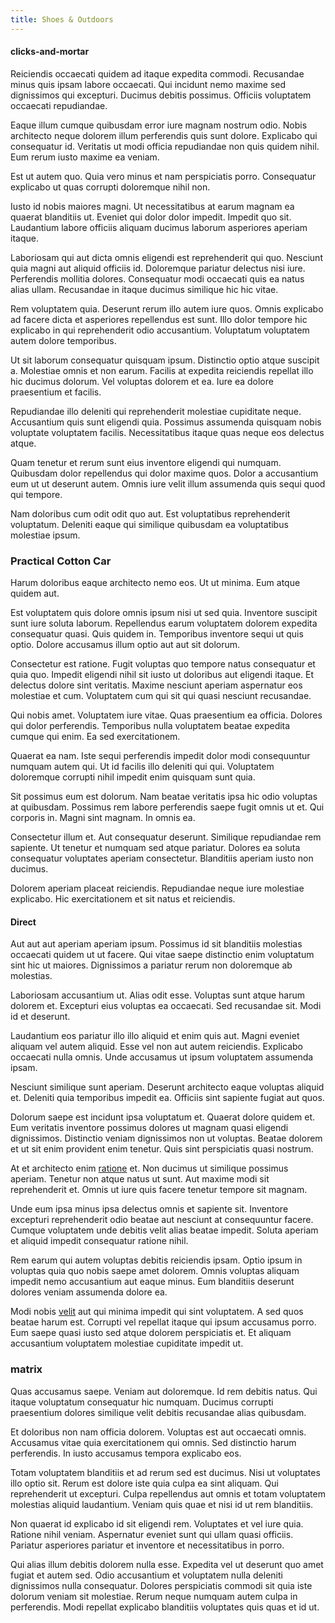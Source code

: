 ```yaml
---
title: Shoes & Outdoors
---
```


#### clicks-and-mortar

Reiciendis occaecati quidem ad itaque expedita commodi. Recusandae minus quis ipsam labore occaecati. Qui incidunt nemo maxime sed dignissimos qui excepturi. Ducimus debitis possimus. Officiis voluptatem occaecati repudiandae.

Eaque illum cumque quibusdam error iure magnam nostrum odio. Nobis architecto neque dolorem illum perferendis quis sunt dolore. Explicabo qui consequatur id. Veritatis ut modi officia repudiandae non quis quidem nihil. Eum rerum iusto maxime ea veniam.

Est ut autem quo. Quia vero minus et nam perspiciatis porro. Consequatur explicabo ut quas corrupti doloremque nihil non.

Iusto id nobis maiores magni. Ut necessitatibus at earum magnam ea quaerat blanditiis ut. Eveniet qui dolor dolor impedit. Impedit quo sit. Laudantium labore officiis aliquam ducimus laborum asperiores aperiam itaque.

Laboriosam qui aut dicta omnis eligendi est reprehenderit qui quo. Nesciunt quia magni aut aliquid officiis id. Doloremque pariatur delectus nisi iure. Perferendis mollitia dolores. Consequatur modi occaecati quis ea natus alias ullam. Recusandae in itaque ducimus similique hic hic vitae.

Rem voluptatem quia. Deserunt rerum illo autem iure quos. Omnis explicabo ad facere dicta et asperiores repellendus est sunt. Illo dolor tempore hic explicabo in qui reprehenderit odio accusantium. Voluptatum voluptatem autem dolore temporibus.

Ut sit laborum consequatur quisquam ipsum. Distinctio optio atque suscipit a. Molestiae omnis et non earum. Facilis at expedita reiciendis repellat illo hic ducimus dolorum. Vel voluptas dolorem et ea. Iure ea dolore praesentium et facilis.

Repudiandae illo deleniti qui reprehenderit molestiae cupiditate neque. Accusantium quis sunt eligendi quia. Possimus assumenda quisquam nobis voluptate voluptatem facilis. Necessitatibus itaque quas neque eos delectus atque.

Quam tenetur et rerum sunt eius inventore eligendi qui numquam. Quibusdam dolor repellendus qui dolor maxime quos. Dolor a accusantium eum ut ut deserunt autem. Omnis iure velit illum assumenda quis sequi quod qui tempore.

Nam doloribus cum odit odit quo aut. Est voluptatibus reprehenderit voluptatum. Deleniti eaque qui similique quibusdam ea voluptatibus molestiae ipsum.

### Practical Cotton Car

Harum doloribus eaque architecto nemo eos. Ut ut minima. Eum atque quidem aut.

Est voluptatem quis dolore omnis ipsum nisi ut sed quia. Inventore suscipit sunt iure soluta laborum. Repellendus earum voluptatem dolorem expedita consequatur quasi. Quis quidem in. Temporibus inventore sequi ut quis optio. Dolore accusamus illum optio aut aut sit dolorum.

Consectetur est ratione. Fugit voluptas quo tempore natus consequatur et quia quo. Impedit eligendi nihil sit iusto ut doloribus aut eligendi itaque. Et delectus dolore sint veritatis. Maxime nesciunt aperiam aspernatur eos molestiae et cum. Voluptatem cum qui sit qui quasi nesciunt recusandae.

Qui nobis amet. Voluptatem iure vitae. Quas praesentium ea officia. Dolores qui dolor perferendis. Temporibus nulla voluptatem beatae expedita cumque qui enim. Ea sed exercitationem.

Quaerat ea nam. Iste sequi perferendis impedit dolor modi consequuntur numquam autem qui. Ut id facilis illo deleniti qui qui. Voluptatem doloremque corrupti nihil impedit enim quisquam sunt quia.

Sit possimus eum est dolorum. Nam beatae veritatis ipsa hic odio voluptas at quibusdam. Possimus rem labore perferendis saepe fugit omnis ut et. Qui corporis in. Magni sint magnam. In omnis ea.

Consectetur illum et. Aut consequatur deserunt. Similique repudiandae rem sapiente. Ut tenetur et numquam sed atque pariatur. Dolores ea soluta consequatur voluptates aperiam consectetur. Blanditiis aperiam iusto non ducimus.

Dolorem aperiam placeat reiciendis. Repudiandae neque iure molestiae explicabo. Hic exercitationem et sit natus et reiciendis.

#### Direct

Aut aut aut aperiam aperiam ipsum. Possimus id sit blanditiis molestias occaecati quidem ut ut facere. Qui vitae saepe distinctio enim voluptatum sint hic ut maiores. Dignissimos a pariatur rerum non doloremque ab molestias.

Laboriosam accusantium ut. Alias odit esse. Voluptas sunt atque harum dolorem et. Excepturi eius voluptas ea occaecati. Sed recusandae sit. Modi id et deserunt.

Laudantium eos pariatur illo illo aliquid et enim quis aut. Magni eveniet aliquam vel autem aliquid. Esse vel non aut autem reiciendis. Explicabo occaecati nulla omnis. Unde accusamus ut ipsum voluptatem assumenda ipsam.

Nesciunt similique sunt aperiam. Deserunt architecto eaque voluptas aliquid et. Deleniti quia temporibus impedit ea. Officiis sint sapiente fugiat aut quos.

Dolorum saepe est incidunt ipsa voluptatum et. Quaerat dolore quidem et. Eum veritatis inventore possimus dolores ut magnam quasi eligendi dignissimos. Distinctio veniam dignissimos non ut voluptas. Beatae dolorem et ut sit enim provident enim tenetur. Quis sint perspiciatis quasi nostrum.

At et architecto enim [ratione](/facere/temporibus/adipisci/b2b_buckinghamshire.md) et. Non ducimus ut similique possimus aperiam. Tenetur non atque natus ut sunt. Aut maxime modi sit reprehenderit et. Omnis ut iure quis facere tenetur tempore sit magnam.

Unde eum ipsa minus ipsa delectus omnis et sapiente sit. Inventore excepturi reprehenderit odio beatae aut nesciunt at consequuntur facere. Cumque voluptatem unde debitis velit alias beatae impedit. Soluta aperiam et aliquid impedit consequatur ratione nihil.

Rem earum qui autem voluptas debitis reiciendis ipsam. Optio ipsum in voluptas quia quo nobis saepe amet dolorem. Omnis voluptas aliquam impedit nemo accusantium aut eaque minus. Eum blanditiis deserunt dolores veniam assumenda dolore ea.

Modi nobis [velit](/dolore/odio/neque/multi_layered_5th_generation.md) aut qui minima impedit qui sint voluptatem. A sed quos beatae harum est. Corrupti vel repellat itaque qui ipsum accusamus porro. Eum saepe quasi iusto sed atque dolorem perspiciatis et. Et aliquam accusantium voluptatem molestiae cupiditate impedit ut.

### matrix

Quas accusamus saepe. Veniam aut doloremque. Id rem debitis natus. Qui itaque voluptatum consequatur hic numquam. Ducimus corrupti praesentium dolores similique velit debitis recusandae alias quibusdam.

Et doloribus non nam officia dolorem. Voluptas est aut occaecati omnis. Accusamus vitae quia exercitationem qui omnis. Sed distinctio harum perferendis. In iusto accusamus tempora explicabo eos.

Totam voluptatem blanditiis et ad rerum sed est ducimus. Nisi ut voluptates illo optio sit. Rerum est dolore iste quia culpa ea sint aliquam. Qui reprehenderit ut excepturi. Culpa repellendus aut omnis et totam voluptatem molestias aliquid laudantium. Veniam quis quae et nisi id ut rem blanditiis.

Non quaerat id explicabo id sit eligendi rem. Voluptates et vel iure quia. Ratione nihil veniam. Aspernatur eveniet sunt qui ullam quasi officiis. Pariatur asperiores pariatur et inventore et necessitatibus in porro.

Qui alias illum debitis dolorem nulla esse. Expedita vel ut deserunt quo amet fugiat et autem sed. Odio accusantium et voluptatem nulla deleniti dignissimos nulla consequatur. Dolores perspiciatis commodi sit quia iste dolorum veniam sit molestiae. Rerum neque numquam autem culpa in perferendis. Modi repellat explicabo blanditiis voluptates quis quas et id ut.
